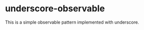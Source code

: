 underscore-observable
=====================

This is a simple observable pattern implemented with underscore.

